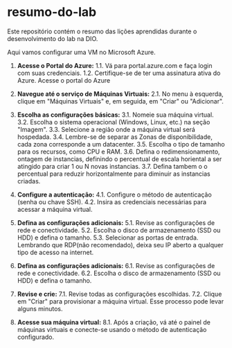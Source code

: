 # resumo-do-lab
Este repositório contém o resumo das lições aprendidas durante o desenvolvimento do lab na DIO.

Aqui vamos configurar uma VM no Microsoft Azure.
  1. **Acesse o Portal do Azure:**
     1.1. Vá para portal.azure.com e faça login com suas credenciais.
     1.2. Certifique-se de ter uma assinatura ativa do Azure. Acesse o portal do Azure 

  2. **Navegue até o serviço de Máquinas Virtuais:**
     2.1. No menu à esquerda, clique em "Máquinas Virtuais" e, em seguida, em "Criar" ou "Adicionar".
     
  3. **Escolha as configurações básicas:**
     3.1. Nomeie sua máquina virtual.
     3.2. Escolha o sistema operacional (Windows, Linux, etc.) na seção "Imagem".
     3.3. Selecione a região onde a máquina virtual será hospedada.
     3.4. Lembre-se de separar as Zonas de disponibilidade, cada zona corresponde a um datacenter.
     3.5. Escolha o tipo de tamanho para os recursos, como CPU e RAM.
     3.6. Defina o redimensionamento, ontagem de instancias, definindo o percentual de escala horiental a ser atingido para criar 1 ou N novas instancias.
     3.7. Defina tambem o o percentual para reduzir horizontalmente para diminuir as instancias criadas.

  4. **Configure a autenticação:**
     4.1. Configure o método de autenticação (senha ou chave SSH).
     4.2. Insira as credenciais necessárias para acessar a máquina virtual.
     
  5. **Defina as configurações adicionais:**
     5.1. Revise as configurações de rede e conectividade.
     5.2. Escolha o disco de armazenamento (SSD ou HDD) e defina o tamanho.
     5.3. Selecionar as portas de entrada. Lembrando que RDP(não recomendado), deixa seu IP aberto a qualquer tipo de acesso na internet.

  7. **Defina as configurações adicionais:**
     6.1. Revise as configurações de rede e conectividade.
     6.2. Escolha o disco de armazenamento (SSD ou HDD) e defina o tamanho.

  8. **Revise e crie:**
     7.1. Revise todas as configurações escolhidas.
     7.2. Clique em "Criar" para provisionar a máquina virtual. Esse processo pode levar alguns minutos.

  9. **Acesse sua máquina virtual:**
     8.1. Após a criação, vá até o painel de máquinas virtuais e conecte-se usando o método de autenticação configurado.
